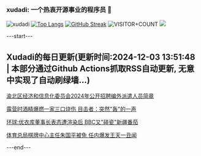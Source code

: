 ### xudadi: 一个热衷开源事业的程序员 👋

![xudadi](https://github-readme-stats-git-masterorgs-github-readme-stats-team.vercel.app/api?username=xudadi)
[![Top Langs](https://github-readme-stats.vercel.app/api/top-langs/?username=xudadi)](https://github.com/anuraghazra/github-readme-stats)
[![GitHub Streak](https://streak-stats.demolab.com?user=xudadi&locale=zh_Hans)](https://git.io/streak-stats)
![VISITOR+COUNT](https://komarev.com/ghpvc/?username=xudadi&label=VISITOR+COUNT)
![](https://raw.githubusercontent.com/xudadi/xudadi/main/assets/github-contribution-grid-snake.svg)


---start---

## Xudadi的每日更新(更新时间:2024-12-03 13:51:48 | 本部分通过Github Actions抓取RSS自动更新, 无意中实现了自动刷绿墙...)

[渝北区经济和信息化委员会2024年公开招聘编外派遣人员简章](https://www.gongkaoleida.com/article/2214948)

[露营时酒精爆燃一家三口烧伤 目击者：突然"轰"的一声](https://m.163.com/news/article/JIE9RQAV0530JPVV.html)

[环球:优衣库董事长表态遭渲染后 BBC又"碰瓷"新疆番茄](https://m.163.com/news/article/JIEMAV3L0514R9OJ.html)

[体育总局棋牌中心主任朱国平被免 任内爆发王天一丑闻](https://m.163.com/news/article/JIEAUCH405199DKK.html)

---end---
